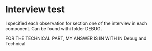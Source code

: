 # Interview test

I specified each observation for section one of the interview in each component. Can be found withi folder DEBUG.

FOR THE TECHNICAL PART, MY ANSWER IS IN WITH IN Debug and Technical